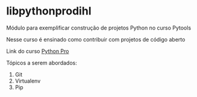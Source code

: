 # libpythonprodihl
Módulo para exemplificar construção de projetos Python no curso Pytools

Nesse curso é ensinado como contribuir com projetos de código aberto

Link do curso [Python Pro](https://python.pro.br)

Tópicos a serem abordados:

1. Git
2. Virtualenv
3. Pip

